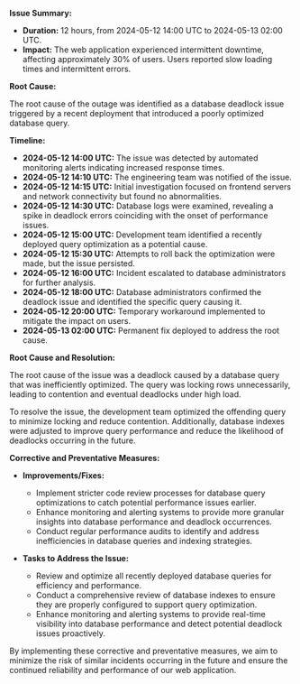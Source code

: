 **Issue Summary:**

- **Duration:** 12 hours, from 2024-05-12 14:00 UTC to 2024-05-13 02:00 UTC.
- **Impact:** The web application experienced intermittent downtime, affecting approximately 30% of users. Users reported slow loading times and intermittent errors.

**Root Cause:**

The root cause of the outage was identified as a database deadlock issue triggered by a recent deployment that introduced a poorly optimized database query.

**Timeline:**

- **2024-05-12 14:00 UTC:** The issue was detected by automated monitoring alerts indicating increased response times.
- **2024-05-12 14:10 UTC:** The engineering team was notified of the issue.
- **2024-05-12 14:15 UTC:** Initial investigation focused on frontend servers and network connectivity but found no abnormalities.
- **2024-05-12 14:30 UTC:** Database logs were examined, revealing a spike in deadlock errors coinciding with the onset of performance issues.
- **2024-05-12 15:00 UTC:** Development team identified a recently deployed query optimization as a potential cause.
- **2024-05-12 15:30 UTC:** Attempts to roll back the optimization were made, but the issue persisted.
- **2024-05-12 16:00 UTC:** Incident escalated to database administrators for further analysis.
- **2024-05-12 18:00 UTC:** Database administrators confirmed the deadlock issue and identified the specific query causing it.
- **2024-05-12 20:00 UTC:** Temporary workaround implemented to mitigate the impact on users.
- **2024-05-13 02:00 UTC:** Permanent fix deployed to address the root cause.

**Root Cause and Resolution:**

The root cause of the issue was a deadlock caused by a database query that was inefficiently optimized. The query was locking rows unnecessarily, leading to contention and eventual deadlocks under high load.

To resolve the issue, the development team optimized the offending query to minimize locking and reduce contention. Additionally, database indexes were adjusted to improve query performance and reduce the likelihood of deadlocks occurring in the future.

**Corrective and Preventative Measures:**

- **Improvements/Fixes:**
  - Implement stricter code review processes for database query optimizations to catch potential performance issues earlier.
  - Enhance monitoring and alerting systems to provide more granular insights into database performance and deadlock occurrences.
  - Conduct regular performance audits to identify and address inefficiencies in database queries and indexing strategies.

- **Tasks to Address the Issue:**
  - Review and optimize all recently deployed database queries for efficiency and performance.
  - Conduct a comprehensive review of database indexes to ensure they are properly configured to support query optimization.
  - Enhance monitoring and alerting systems to provide real-time visibility into database performance and detect potential deadlock issues proactively.

By implementing these corrective and preventative measures, we aim to minimize the risk of similar incidents occurring in the future and ensure the continued reliability and performance of our web application.

